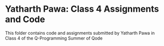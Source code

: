 # Yatharth Pawa: Class 4 Assignments and Code
This folder contains code and assignments submitted by Yatharth Pawa in Class 4 of the Q-Programming Summer of Qode